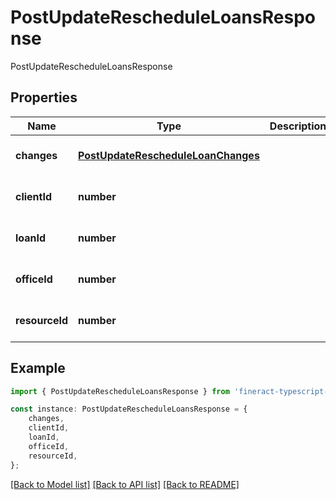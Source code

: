 # PostUpdateRescheduleLoansResponse

PostUpdateRescheduleLoansResponse 

## Properties

Name | Type | Description | Notes
------------ | ------------- | ------------- | -------------
**changes** | [**PostUpdateRescheduleLoanChanges**](PostUpdateRescheduleLoanChanges.md) |  | [optional] [default to undefined]
**clientId** | **number** |  | [optional] [default to undefined]
**loanId** | **number** |  | [optional] [default to undefined]
**officeId** | **number** |  | [optional] [default to undefined]
**resourceId** | **number** |  | [optional] [default to undefined]

## Example

```typescript
import { PostUpdateRescheduleLoansResponse } from 'fineract-typescript-client';

const instance: PostUpdateRescheduleLoansResponse = {
    changes,
    clientId,
    loanId,
    officeId,
    resourceId,
};
```

[[Back to Model list]](../README.md#documentation-for-models) [[Back to API list]](../README.md#documentation-for-api-endpoints) [[Back to README]](../README.md)
